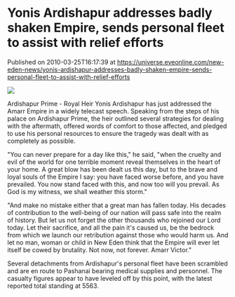 # Yonis Ardishapur addresses badly shaken Empire, sends personal fleet to assist with relief efforts
Published on 2010-03-25T16:17:39 at https://universe.eveonline.com/new-eden-news/yonis-ardishapur-addresses-badly-shaken-empire-sends-personal-fleet-to-assist-with-relief-efforts

![](http://www.eve-mercury.net/images/mercurybanner.png)  
  
Ardishapur Prime - Royal Heir Yonis Ardishapur has just addressed the Amarr Empire in a widely telecast speech. Speaking from the steps of his palace on Ardishapur Prime, the heir outlined several strategies for dealing with the aftermath, offered words of comfort to those affected, and pledged to use his personal resources to ensure the tragedy was dealt with as completely as possible.

"You can never prepare for a day like this," he said, "when the cruelty and evil of the world for one terrible moment reveal themselves in the heart of your home. A great blow has been dealt us this day, but to the brave and loyal souls of the Empire I say: you have faced worse before, and you have prevailed. You now stand faced with this, and now too will you prevail. As God is my witness, we shall weather this storm."

"And make no mistake either that a great man has fallen today. His decades of contribution to the well-being of our nation will pass safe into the realm of history. But let us not forget the other thousands who rejoined our Lord today. Let their sacrifice, and all the pain it's caused us, be the bedrock from which we launch our retribution against those who would harm us. And let no man, woman or child in New Eden think that the Empire will ever let itself be cowed by brutality. Not now, not forever. Amarr Victor."

Several detachments from Ardishapur's personal fleet have been scrambled and are en route to Pashanai bearing medical supplies and personnel. The casualty figures appear to have leveled off by this point, with the latest reported total standing at 5563.

